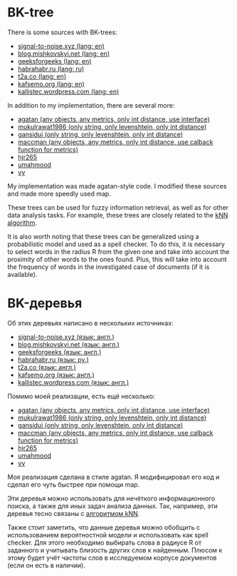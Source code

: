 # BK-tree

There is some sources with BK-trees:

* [signal-to-noise.xyz (lang: en)](http://signal-to-noise.xyz/post/bk-tree/) 
* [blog.mishkovskyi.net (lang: en)](http://blog.mishkovskyi.net/posts/2015/Jul/31/implementing-bk-tree-in-clojure)
* [geeksforgeeks (lang: en)](http://www.geeksforgeeks.org/bk-tree-introduction-implementation/)
* [habrahabr.ru (lang: ru)](https://habrahabr.ru/post/114997/)
* [t2a.co (lang: en)](https://t2a.co/blog/index.php/spell-checking-or-search-engine-suggestions-using-bk-trees/)
* [kafsemo.org (lang: en)](http://www.kafsemo.org/2010/08/03_bk-tree-performance-notes.html)
* [kallistec.wordpress.com (lang: en)](https://kallistec.wordpress.com/tag/k-nearest-neighbors/)


In addition to my implementation, there are several more:

* [agatan (any objects, any metrics, only int distance, use interface)](https://github.com/agatan/bktree/blob/master/bktree.go)
* [mukulrawat1986 (only string, only levenshtein, only int distance)](https://github.com/mukulrawat1986/bktree-go/blob/master/bktree/bktree.go)
* [gansidui (only string, only levenshtein, only int distance)](https://github.com/gansidui/bktree/blob/master/bktree.go)
* [maccman (any objects, any metrics, only int distance, use calback function for metrics)](https://github.com/maccman/bktree/blob/master/bktree.go)
* [hjr265](https://github.com/hjr265/go-bktree/blob/master/bktree.go)
* [umahmood](https://github.com/umahmood/bktree/blob/master/bktree.go)
* [vy](https://github.com/vy/bk-tree)

My implementation was made agatan-style code. I modified these sources and made more speedly used map. 

These trees can be used for fuzzy information retrieval, as well as for other data analysis tasks. For example, these trees are closely related to the [kNN algorithm](https://kallistec.wordpress.com/tag/k-nearest-neighbors/).

It is also worth noting that these trees can be generalized using a probabilistic model and used as a spell checker. To do this, it is necessary to select words in the radius R from the given one and take into account the proximity of other words to the ones found. Plus, this will take into account the frequency of words in the investigated case of documents (if it is available).

# BK-деревья

Об этих деревьях написано в нескольких источниках:

* [signal-to-noise.xyz (язык: англ.)](http://signal-to-noise.xyz/post/bk-tree/) 
* [blog.mishkovskyi.net (язык: англ.)](http://blog.mishkovskyi.net/posts/2015/Jul/31/implementing-bk-tree-in-clojure)
* [geeksforgeeks (язык: англ.)](http://www.geeksforgeeks.org/bk-tree-introduction-implementation/)
* [habrahabr.ru (язык: ру.)](https://habrahabr.ru/post/114997/)
* [t2a.co (язык: англ.)](https://t2a.co/blog/index.php/spell-checking-or-search-engine-suggestions-using-bk-trees/)
* [kafsemo.org (язык: англ.)](http://www.kafsemo.org/2010/08/03_bk-tree-performance-notes.html)
* [kallistec.wordpress.com (язык: англ.)](https://kallistec.wordpress.com/tag/k-nearest-neighbors/)


Помимо моей реализации, есть ещё несколько:

* [agatan (any objects, any metrics, only int distance, use interface)](https://github.com/agatan/bktree/blob/master/bktree.go)
* [mukulrawat1986 (only string, only levenshtein, only int distance)](https://github.com/mukulrawat1986/bktree-go/blob/master/bktree/bktree.go)
* [gansidui (only string, only levenshtein, only int distance)](https://github.com/gansidui/bktree/blob/master/bktree.go)
* [maccman (any objects, any metrics, only int distance, use calback function for metrics)](https://github.com/maccman/bktree/blob/master/bktree.go)
* [hjr265](https://github.com/hjr265/go-bktree/blob/master/bktree.go)
* [umahmood](https://github.com/umahmood/bktree/blob/master/bktree.go)
* [vy](https://github.com/vy/bk-tree)

Моя реализация сделана в стиле agatan. Я модифицировал его код и сделал его чуть быстрее при помощи map.

Эти деревья можно использовать для нечёткого информационного поиска, а также для иных задач анализа данных. Так, например, эти деревья тесно связаны с [алгоритмом kNN](https://kallistec.wordpress.com/tag/k-nearest-neighbors/).

Также стоит заметить, что данные деревья можно обобщить с использованием вероятностной модели и использовать как spell checker. Для этого необходимо выбирать слова в радиусе R от заданного и учитывать близость других слов к найденным. Плюсом к этому будет учёт частоты слов в исследуемом корпусе документов (если он есть в наличии).